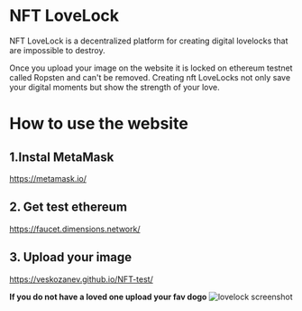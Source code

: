 # NFT LoveLock

NFT LoveLock is a decentralized platform for creating digital lovelocks that are impossible to destroy.

Once you upload your image on the website it is locked on ethereum testnet called Ropsten and can't be removed. 
Creating nft LoveLocks not only save your digital moments but show the strength of your love.

# How to use the website 

## 1.Instal MetaMask
https://metamask.io/

## 2. Get test ethereum
https://faucet.dimensions.network/

## 3. Upload your image 
https://veskozanev.github.io/NFT-test/



**If you do not have a loved one upload your fav dogo**
![lovelock screenshot](https://user-images.githubusercontent.com/57451986/129559657-99ffef61-2dcd-4103-9951-e21a24b20433.png)

